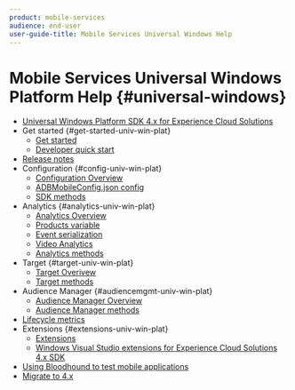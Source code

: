 ```yaml
---
product: mobile-services
audience: end-user
user-guide-title: Mobile Services Universal Windows Help
---
```


# Mobile Services Universal Windows Platform Help {#universal-windows}

+ [Universal Windows Platform SDK 4.x for Experience Cloud Solutions](overview.md)
+ Get started {#get-started-univ-win-plat}
  + [Get started](c-getting-started/c-getting-started.md)
  + [Developer quick start](c-getting-started/dev-qs.md)
+ [Release notes](release-notes.md)
+ Configuration {#config-univ-win-plat} 
  + [Configuration Overview](c-configuration/c-configuration.md)
  + [ADBMobileConfig.json config](c-configuration/c.json.md)
  + [SDK methods](c-configuration/methods.md)
+ Analytics {#analytics-univ-win-plat}
  + [Analytics Overview](analytics/analytics.md)
  + [Products variable](analytics/products.md)
  + [Event serialization](analytics/event-serialization.md)
  + [Video Analytics](analytics/video-qs.md)
  + [Analytics methods](analytics/analytics-methods.md)
+ Target {#target-univ-win-plat}
  + [Target Overivew](target/target.md)
  + [Target methods](target/target-methods.md)
+ Audience Manager {#audiencemgmt-univ-win-plat}
  + [Audience Manager Overview](audiencemgmt/audiencemgmt.md)
  + [Audience Manager methods](audiencemgmt/audience-manager-methods.md)
+ [Lifecycle metrics](metrics.md)
+ Extensions {#extensions-univ-win-plat}
  + [Extensions](extensions/extensions.md)
  + [Windows Visual Studio extensions for Experience Cloud Solutions 4.x SDK](extensions/win-vse-4x.md)
+ [Using Bloodhound to test mobile applications](bloodhound.md)
+ [Migrate to 4.x](migration-v3.md)
